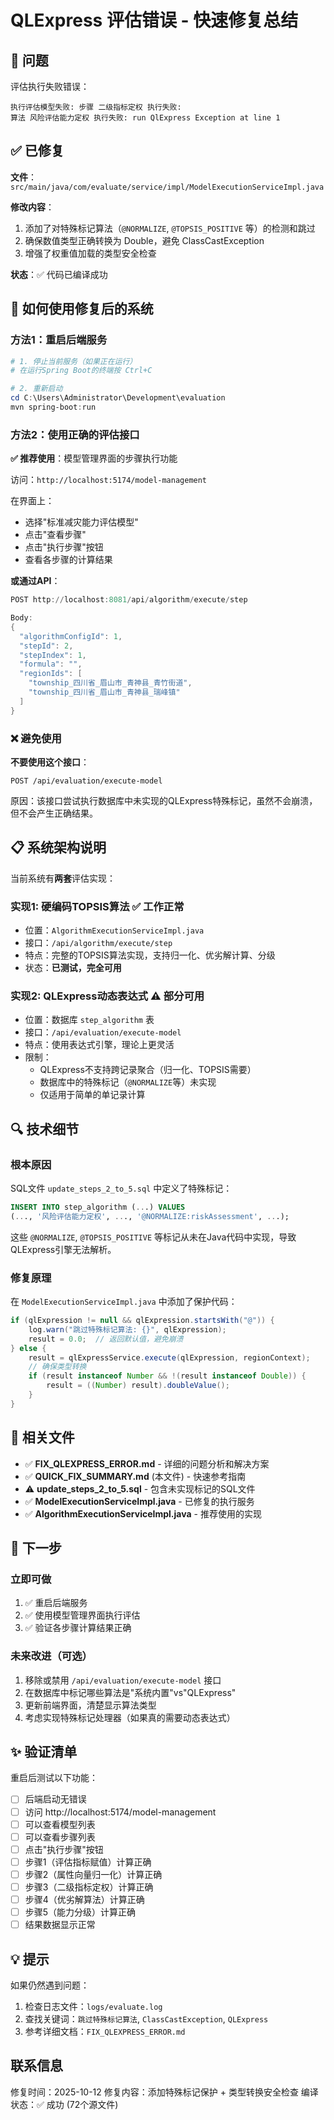 # QLExpress 评估错误 - 快速修复总结

## 🔴 问题

评估执行失败错误：
```
执行评估模型失败: 步骤 二级指标定权 执行失败: 
算法 风险评估能力定权 执行失败: run QlExpress Exception at line 1
```

## ✅ 已修复

**文件**：`src/main/java/com/evaluate/service/impl/ModelExecutionServiceImpl.java`

**修改内容**：
1. 添加了对特殊标记算法（`@NORMALIZE`, `@TOPSIS_POSITIVE` 等）的检测和跳过
2. 确保数值类型正确转换为 Double，避免 ClassCastException
3. 增强了权重值加载的类型安全检查

**状态**：✅ 代码已编译成功

## 🚀 如何使用修复后的系统

### 方法1：重启后端服务

```powershell
# 1. 停止当前服务（如果正在运行）
# 在运行Spring Boot的终端按 Ctrl+C

# 2. 重新启动
cd C:\Users\Administrator\Development\evaluation
mvn spring-boot:run
```

### 方法2：使用正确的评估接口

**✅ 推荐使用**：模型管理界面的步骤执行功能

访问：`http://localhost:5174/model-management`

在界面上：
- 选择"标准减灾能力评估模型"
- 点击"查看步骤"
- 点击"执行步骤"按钮
- 查看各步骤的计算结果

**或通过API**：
```powershell
POST http://localhost:8081/api/algorithm/execute/step

Body:
{
  "algorithmConfigId": 1,
  "stepId": 2,
  "stepIndex": 1,
  "formula": "",
  "regionIds": [
    "township_四川省_眉山市_青神县_青竹街道",
    "township_四川省_眉山市_青神县_瑞峰镇"
  ]
}
```

### ❌ 避免使用

**不要使用这个接口**：
```
POST /api/evaluation/execute-model
```
原因：该接口尝试执行数据库中未实现的QLExpress特殊标记，虽然不会崩溃，但不会产生正确结果。

## 📋 系统架构说明

当前系统有**两套**评估实现：

### 实现1: 硬编码TOPSIS算法 ✅ 工作正常
- 位置：`AlgorithmExecutionServiceImpl.java`
- 接口：`/api/algorithm/execute/step`
- 特点：完整的TOPSIS算法实现，支持归一化、优劣解计算、分级
- 状态：**已测试，完全可用**

### 实现2: QLExpress动态表达式 ⚠️ 部分可用
- 位置：数据库 `step_algorithm` 表
- 接口：`/api/evaluation/execute-model`
- 特点：使用表达式引擎，理论上更灵活
- 限制：
  - QLExpress不支持跨记录聚合（归一化、TOPSIS需要）
  - 数据库中的特殊标记（`@NORMALIZE`等）未实现
  - 仅适用于简单的单记录计算

## 🔍 技术细节

### 根本原因

SQL文件 `update_steps_2_to_5.sql` 中定义了特殊标记：
```sql
INSERT INTO step_algorithm (...) VALUES
(..., '风险评估能力定权', ..., '@NORMALIZE:riskAssessment', ...);
```

这些 `@NORMALIZE`, `@TOPSIS_POSITIVE` 等标记从未在Java代码中实现，导致QLExpress引擎无法解析。

### 修复原理

在 `ModelExecutionServiceImpl.java` 中添加了保护代码：

```java
if (qlExpression != null && qlExpression.startsWith("@")) {
    log.warn("跳过特殊标记算法: {}", qlExpression);
    result = 0.0;  // 返回默认值，避免崩溃
} else {
    result = qlExpressService.execute(qlExpression, regionContext);
    // 确保类型转换
    if (result instanceof Number && !(result instanceof Double)) {
        result = ((Number) result).doubleValue();
    }
}
```

## 📁 相关文件

- ✅ **FIX_QLEXPRESS_ERROR.md** - 详细的问题分析和解决方案
- ✅ **QUICK_FIX_SUMMARY.md** (本文件) - 快速参考指南
- ⚠️ **update_steps_2_to_5.sql** - 包含未实现标记的SQL文件
- ✅ **ModelExecutionServiceImpl.java** - 已修复的执行服务
- ✅ **AlgorithmExecutionServiceImpl.java** - 推荐使用的实现

## 🎯 下一步

### 立即可做
1. ✅ 重启后端服务
2. ✅ 使用模型管理界面执行评估
3. ✅ 验证各步骤计算结果正确

### 未来改进（可选）
1. 移除或禁用 `/api/evaluation/execute-model` 接口
2. 在数据库中标记哪些算法是"系统内置"vs"QLExpress"
3. 更新前端界面，清楚显示算法类型
4. 考虑实现特殊标记处理器（如果真的需要动态表达式）

## ✨ 验证清单

重启后测试以下功能：

- [ ] 后端启动无错误
- [ ] 访问 http://localhost:5174/model-management
- [ ] 可以查看模型列表
- [ ] 可以查看步骤列表
- [ ] 点击"执行步骤"按钮
- [ ] 步骤1（评估指标赋值）计算正确
- [ ] 步骤2（属性向量归一化）计算正确
- [ ] 步骤3（二级指标定权）计算正确
- [ ] 步骤4（优劣解算法）计算正确
- [ ] 步骤5（能力分级）计算正确
- [ ] 结果数据显示正常

## 💡 提示

如果仍然遇到问题：

1. 检查日志文件：`logs/evaluate.log`
2. 查找关键词：`跳过特殊标记算法`, `ClassCastException`, `QLExpress`
3. 参考详细文档：`FIX_QLEXPRESS_ERROR.md`

## 联系信息

修复时间：2025-10-12
修复内容：添加特殊标记保护 + 类型转换安全检查
编译状态：✅ 成功 (72个源文件)
